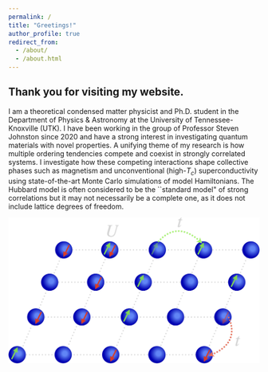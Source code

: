 ```yaml
---
permalink: /
title: "Greetings!"
author_profile: true
redirect_from: 
  - /about/
  - /about.html
---
```


Thank you for visiting my website.
------
I am a theoretical condensed matter physicist and Ph.D. student in the Department of Physics & Astronomy at the University of Tennessee-Knoxville (UTK). I have been working in the group of Professor Steven Johnston since 2020 and have a strong interest in investigating quantum materials with novel properties. A unifying theme of my research is how multiple ordering tendencies compete and coexist in strongly correlated systems. I investigate how these competing interactions shape collective phases such as magnetism and unconventional (high-$T_c$) superconductivity using state-of-the-art Monte Carlo simulations of model Hamiltonians. The Hubbard model is often considered to be the ``standard model" of strong correlations but it may not necessarily be a complete one, as it does not include lattice degrees of freedom.

![](/images/hubbard_model.png)

